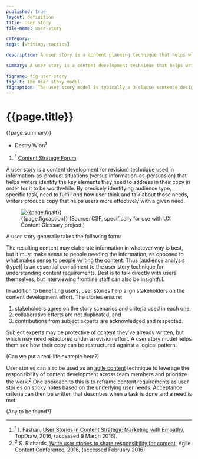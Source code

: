 ```yaml
---
published: true
layout: definition
title: User story
file-name: user-story

category:  
tags: [writing, tactics]

description: A user story is a content planning technique that helps writers produce copy in relation to user needs.

summary: A user story is a content development technique that helps writers accurately pinpoint — and focus on — the needs of a given audience type and the task information required to fulfull them — one need at a time.

figname: fig-user-story
figalt: The user story model.
figcaption: The user story model is typically a 3-clause sentence designed to pinpoint user type, to to complete, and need for completing said task.
---
```


<h1 class="term-title">{{page.title}}</h1>

<p class="summary">{{page.summary}}</p>

<section class="contributors">
	<ul class="authors nomark">
		<li>Destry Wion<sup>1</sup></li>
	</ul>
	<ol class="affiliations nomark">
		<li><sup>1</sup> <a href="https://csf.community">Content Strategy Forum</a></li>
	</ol>
</section>

<!-- PRIMARY PARAGRAPH(S) OF DEFINITION -->

A user story is a content development (or revision) technique used in information-as-product situations (versus information-as-persuasion) that helps writers identify the key elements they need to address in their copy in order for it to be worthwhile. By precisely identifying audience type, specific task, need to fulfill _and_ how user think and talk about those needs, writers produce copy that helps users more effectively with a given need.

<!-- FIGURE -->
<figure>
	<img alt="{{page.figalt}}" src="https://{% include domain.html %}/assets/images/{{page.figname}}.png">
	<figcaption>
		{{page.figcaption}} (Source: CSF, specifically for use with UX Content Glossary project.)
	</figcaption>
</figure> 

A user story generally takes the following form: 

The resulting content may elaborate information in whatever way is best, but it must make sense to people needing the information, as opposed to what makes sense to people writing the content. Thus [audience analysis (type)] is an essential compliment to the user story technique for understanding content requirements. Best is to talk directly with users themselves, but interviewing frontline staff can also be insightful.

In addition to benefiting users, user stories help align stakeholders on the content development effort. The stories ensure:

1. stakeholders agree on the story scenarios and criteria used in each one,
2. collaborative efforts are not duplicated, and 
3. contributions from subject experts are acknowledged and respected. 

Subject experts may be protective of content they've already written, but which may need refactored under a revision effort. A user story model helps them see how their copy can be restructured against a logical pattern.

(Can we put a real-life example here?)

User stories can also be used as an [agile content](agile-content.html) technique to leverage the responsibility of content development across team members and prioritize the work.<sup class="ref">2</sup> One approach to this is to reframe content requirements as user stories on sticky notes based on the underlying user needs. Acceptance criteria can then be written that describes when a task is done and a need is met.

<!-- EXAMPLE PARAGRAPH(S) -->

(Any to be found?)

<hr class="footnotes">

<ol class="references nomark">
	<li><sup>1</sup>
		I. Fashan, <a href="https://www.topdraw.com/blog/user-stories-in-content-strategy-marketing-with-empathy/">User Stories in Content Strategy: Marketing with Empathy</a>, TopDraw, 2016, (accessed 9 March 2016).
	</li>
	<li><sup>2</sup>
		S. Richards, <a href="https://2016.agilecontentconf.com/richards">Write user stories to share responsibility for content</a>, Agile Content Conference, 2016, (accessed February 2016).
	</li>
</ol>
 
